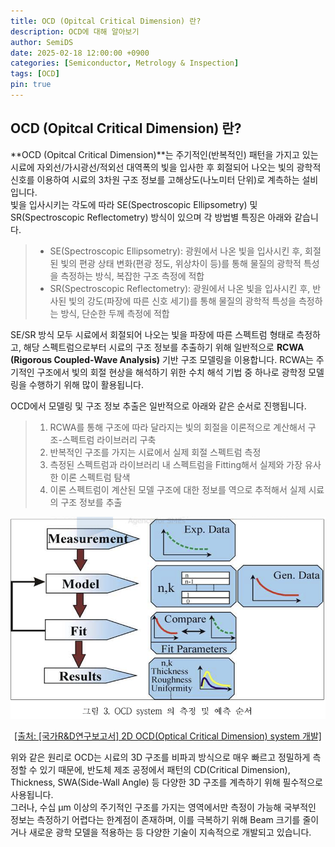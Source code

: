 ```yaml
---
title: OCD (Opitcal Critical Dimension) 란?
description: OCD에 대해 알아보기
author: SemiDS
date: 2025-02-18 12:00:00 +0900
categories: [Semiconductor, Metrology & Inspection]
tags: [OCD]
pin: true
---
```


## OCD (Opitcal Critical Dimension) 란?
**OCD (Opitcal Critical Dimension)**는 주기적인(반복적인) 패턴을 가지고 있는 시료에 자외선/가시광선/적외선 대역폭의 빛을 입사한 후 회절되어 나오는 빛의 광학적 신호를 이용하여 시료의 3차원 구조 정보를 고해상도(나노미터 단위)로 계측하는 설비입니다.  
빛을 입사시키는 각도에 따라 SE(Spectroscopic Ellipsometry) 및 SR(Spectroscopic Reflectometry) 방식이 있으며 각 방법별 특징은 아래와 같습니다.

>- SE(Spectroscopic Ellipsometry): 광원에서 나온 빛을 입사시킨 후, 회절된 빛의 편광 상태 변화(편광 정도, 위상차이 등)를 통해 물질의 광학적 특성을 측정하는 방식, 복잡한 구조 측정에 적합
>- SR(Spectroscopic Reflectometry): 광원에서 나온 빛을 입사시킨 후, 반사된 빛의 강도(파장에 따른 신호 세기)를 통해 물질의 광학적 특성을 측정하는 방식, 단순한 두께 측정에 적합

SE/SR 방식 모두 시료에서 회절되어 나오는 빛을 파장에 따른 스펙트럼 형태로 측정하고, 해당 스펙트럼으로부터 시료의 구조 정보를 추출하기 위해 일반적으로 **RCWA (Rigorous Coupled-Wave Analysis)** 기반 구조 모델링을 이용합니다. RCWA는 주기적인 구조에서 빛의 회절 현상을 해석하기 위한 수치 해석 기법 중 하나로 광학정 모델링을 수행하기 위해 많이 활용됩니다.  

OCD에서 모델링 및 구조 정보 추출은 일반적으로 아래와 같은 순서로 진행됩니다.  
>1. RCWA를 통해 구조에 따라 달라지는 빛의 회절을 이론적으로 계산해서 구조-스펙트럼 라이브러리 구축
>2. 반복적인 구조를 가지는 시료에서 실제 회절 스펙트럼 측정
>3. 측정된 스펙트럼과 라이브러리 내 스펙트럼을 Fitting해서 실제와 가장 유사한 이론 스펙트럼 탐색
>4. 이론 스펙트럼이 계산된 모델 구조에 대한 정보를 역으로 추적해서 실제 시료의 구조 정보를 추출

<img src="/assets/img/posting/2025-02-18-github-blog-21_1.png" alt="OCD" width=550>  
<p style="text-align: center;"><a href="https://scienceon.kisti.re.kr/srch/selectPORSrchReport.do?cn=TRKO201600005516#;">[출처: [국가R&D연구보고서] 2D OCD(Optical Critical Dimension) system 개발]</a></p>

위와 같은 원리로 OCD는 시료의 3D 구조를 비파괴 방식으로 매우 빠르고 정밀하게 측정할 수 있기 때문에, 반도체 제조 공정에서 패턴의 CD(Critical Dimension), Thickness, SWA(Side-Wall Angle) 등 다양한 3D 구조를 계측하기 위해 필수적으로 사용됩니다.  
그러나, 수십 µm 이상의 주기적인 구조를 가지는 영역에서만 측정이 가능해 국부적인 정보는 측정하기 어렵다는 한계점이 존재하며, 이를 극복하기 위해 Beam 크기를 줄이거나 새로운 광학 모델을 적용하는 등 다양한 기술이 지속적으로 개발되고 있습니다.